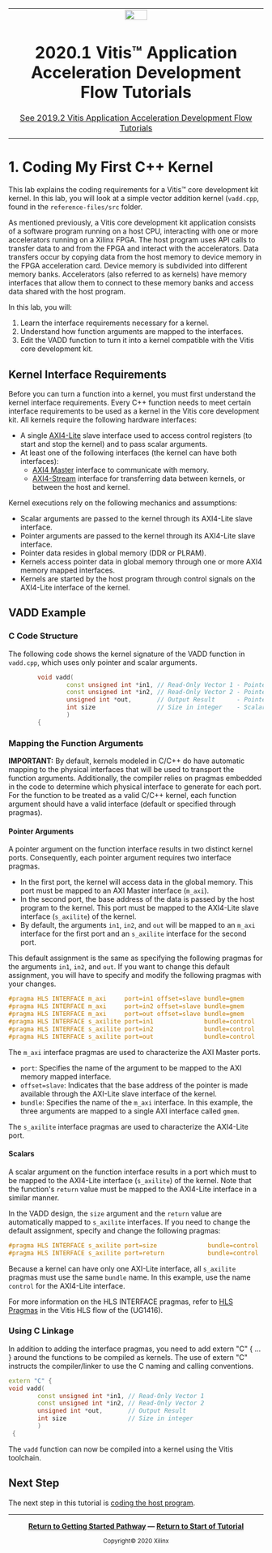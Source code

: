 ﻿<table class="sphinxhide">
 <tr>
   <td align="center"><img src="https://www.xilinx.com/content/dam/xilinx/imgs/press/media-kits/corporate/xilinx-logo.png" width="30%"/><h1>2020.1 Vitis™ Application Acceleration Development Flow Tutorials</h1>
   <a href="https://github.com/Xilinx/Vitis-Tutorials/branches/all">See 2019.2 Vitis Application Acceleration Development Flow Tutorials</a>
   </td>
 </tr>
 <tr>
 <td>
 </td>
 </tr>
</table>

# 1. Coding My First C++ Kernel

This lab explains the coding requirements for a Vitis™ core development kit kernel. In this lab, you will look at a simple vector addition kernel (`vadd.cpp`, found in the `reference-files/src` folder.

As mentioned previously, a Vitis core development kit application consists of a software program running on a host CPU, interacting with one or more accelerators running on a Xilinx FPGA. The host program uses API calls to transfer data to and from the FPGA and interact with the accelerators. Data transfers occur by copying data from the host memory to device memory in the FPGA acceleration card. Device memory is subdivided into different memory banks. Accelerators (also referred to as kernels) have memory interfaces that allow them to connect to these memory banks and access data shared with the host program.

In this lab, you will:

1. Learn the interface requirements necessary for a kernel.
2. Understand how function arguments are mapped to the interfaces.
3. Edit the VADD function to turn it into a kernel compatible with the Vitis core development kit.

## Kernel Interface Requirements

Before you can turn a function into a kernel, you must first understand the kernel interface requirements. Every C++ function needs to meet certain interface requirements to be used as a kernel in the Vitis core development kit. All kernels require the following hardware interfaces:

- A single [AXI4-Lite](https://www.xilinx.com/products/intellectual-property/axi.html#details) slave interface used to access control registers (to start and stop the kernel) and to pass scalar arguments.
- At least one of the following interfaces (the kernel can have both interfaces):
  - [AXI4 Master](https://www.xilinx.com/products/intellectual-property/axi.html#details) interface to communicate with memory.
  - [AXI4-Stream](https://www.xilinx.com/products/intellectual-property/axi.html#details) interface for transferring data between kernels, or between the host and kernel.

Kernel executions rely on the following mechanics and assumptions:

- Scalar arguments are passed to the kernel through its AXI4-Lite slave interface.
- Pointer arguments are passed to the kernel through its AXI4-Lite slave interface.
- Pointer data resides in global memory (DDR or PLRAM).
- Kernels access pointer data in global memory through one or more AXI4 memory mapped interfaces.
- Kernels are started by the host program through control signals on the AXI4-Lite interface of the kernel.

## VADD Example

### C Code Structure

The following code shows the kernel signature of the VADD function in `vadd.cpp`, which uses only pointer and scalar arguments.

```C++
        void vadd(
                const unsigned int *in1, // Read-Only Vector 1 - Pointer arguments
                const unsigned int *in2, // Read-Only Vector 2 - Pointer arguments
                unsigned int *out,       // Output Result      - Pointer arguments
                int size                 // Size in integer    - Scalar arguments
                )
        {
```

### Mapping the Function Arguments

**IMPORTANT:** By default, kernels modeled in C/C++ do have automatic mapping to the physical interfaces that will be used to transport the function arguments. Additionally, the compiler relies on pragmas embedded in the code to determine which physical interface to generate for each port. For the function to be treated as a valid C/C++ kernel, each function argument should have a valid interface (default or specified through pragmas).

#### Pointer Arguments

A pointer argument on the function interface results in two distinct kernel ports. Consequently, each pointer argument requires two interface pragmas.

* In the first port, the kernel will access data in the global memory. This port must be mapped to an AXI Master interface (`m_axi`).
* In the second port, the base address of the data is passed by the host program to the kernel. This port must be mapped to the AXI4-Lite slave interface (`s_axilite`) of the kernel.
* By default, the arguments `in1`, `in2`, and `out` will be mapped to an `m_axi` interface for the first port and an `s_axilite` interface for
the second port.

This default assignment is the same as specifying the following pragmas for the arguments `in1`, `in2`, and `out`. If you want to change this default assignment, you will have to specify and modify the following pragmas with your changes.

   ```C++
   #pragma HLS INTERFACE m_axi     port=in1 offset=slave bundle=gmem
   #pragma HLS INTERFACE m_axi     port=in2 offset=slave bundle=gmem
   #pragma HLS INTERFACE m_axi     port=out offset=slave bundle=gmem
   #pragma HLS INTERFACE s_axilite port=in1              bundle=control
   #pragma HLS INTERFACE s_axilite port=in2              bundle=control
   #pragma HLS INTERFACE s_axilite port=out              bundle=control
   ```

The `m_axi` interface pragmas are used to characterize the AXI Master ports.

* `port`: Specifies the name of the argument to be mapped to the AXI memory mapped interface.
* `offset=slave`: Indicates that the base address of the pointer is made available through the AXI-Lite slave interface of the kernel.
* `bundle`: Specifies the name of the `m_axi` interface. In this example, the three arguments are mapped to a single AXI interface called `gmem`.

The `s_axilite` interface pragmas are used to characterize the AXI4-Lite port.

#### Scalars

A scalar argument on the function interface results in a port which must to be mapped to the AXI4-Lite interface (`s_axilite`) of the kernel. Note that the function's `return` value must be mapped to the AXI4-Lite interface in a similar manner.

In the VADD design, the `size` argument and the `return` value are automatically mapped to `s_axilite` interfaces. If you need to change the default assignment, specify and change the following pragmas:

   ```C++
   #pragma HLS INTERFACE s_axilite port=size              bundle=control
   #pragma HLS INTERFACE s_axilite port=return            bundle=control
   ```

Because a kernel can have only one AXI-Lite interface, all `s_axilite` pragmas must use the same `bundle` name. In this example, use the name `control` for the AXI4-Lite interface.

For more information on the HLS INTERFACE pragmas, refer to [HLS Pragmas](https://www.xilinx.com/cgi-bin/docs/rdoc?v=2020.1;t=vitis+doc;d=hlspragmas.html) in the Vitis HLS flow of the (UG1416).

### Using C Linkage

In addition to adding the interface pragmas, you need to add extern "C" { ... } around the functions to be compiled as kernels. The use of extern "C" instructs the compiler/linker to use the C naming and calling conventions.

```C++
extern "C" {
void vadd(
        const unsigned int *in1, // Read-Only Vector 1
        const unsigned int *in2, // Read-Only Vector 2
        unsigned int *out,       // Output Result
        int size                 // Size in integer
        )
 {
```

The `vadd` function can now be compiled into a kernel using the Vitis toolchain.

## Next Step

The next step in this tutorial is [coding the host program](./host_program.md).
</br>
<hr/>
<p align="center" class="sphinxhide"><b><a href="/Getting_Started/README.md">Return to Getting Started Pathway</a> — <a href="/docs/my-first-program/README.md">Return to Start of Tutorial</a></b></p>

<p align="center" class="sphinxhide"><sup>Copyright&copy; 2020 Xilinx</sup></p>
